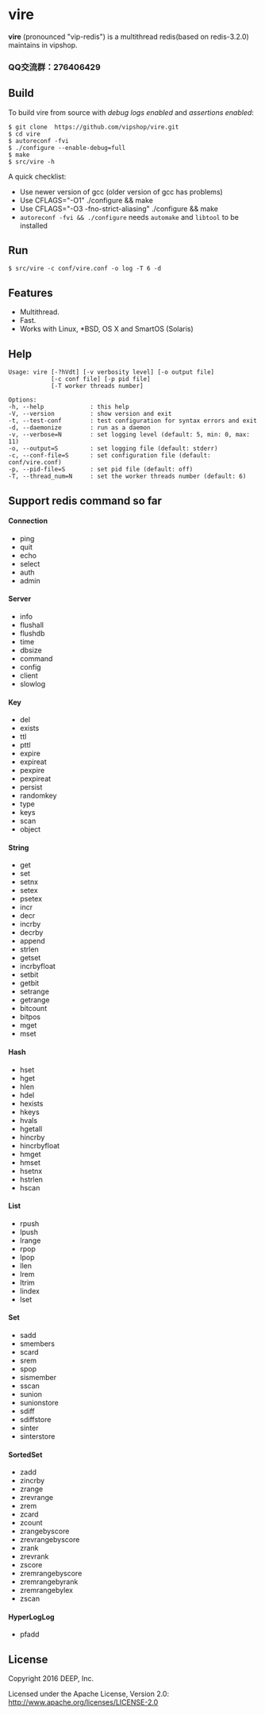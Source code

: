 # vire

**vire** (pronounced "vip-redis") is a multithread redis(based on redis-3.2.0) maintains in vipshop.

### QQ交流群：276406429

## Build

To build vire from source with _debug logs enabled_ and _assertions enabled_:

    $ git clone  https://github.com/vipshop/vire.git
    $ cd vire
    $ autoreconf -fvi
    $ ./configure --enable-debug=full
    $ make
    $ src/vire -h

A quick checklist:

+ Use newer version of gcc (older version of gcc has problems)
+ Use CFLAGS="-O1" ./configure && make
+ Use CFLAGS="-O3 -fno-strict-aliasing" ./configure && make
+ `autoreconf -fvi && ./configure` needs `automake` and `libtool` to be installed

## Run

    $ src/vire -c conf/vire.conf -o log -T 6 -d

## Features

+ Multithread.
+ Fast.
+ Works with Linux, *BSD, OS X and SmartOS (Solaris)

## Help

    Usage: vire [-?hVdt] [-v verbosity level] [-o output file]
                [-c conf file] [-p pid file]
                [-T worker threads number]
    
    Options:
    -h, --help             : this help
    -V, --version          : show version and exit
    -t, --test-conf        : test configuration for syntax errors and exit
    -d, --daemonize        : run as a daemon
    -v, --verbose=N        : set logging level (default: 5, min: 0, max: 11)
    -o, --output=S         : set logging file (default: stderr)
    -c, --conf-file=S      : set configuration file (default: conf/vire.conf)
    -p, --pid-file=S       : set pid file (default: off)
    -T, --thread_num=N     : set the worker threads number (default: 6)

## Support redis command so far

#### Connection

+ ping
+ quit
+ echo
+ select
+ auth
+ admin

#### Server

+ info
+ flushall
+ flushdb
+ time
+ dbsize
+ command
+ config
+ client
+ slowlog

#### Key

+ del
+ exists
+ ttl
+ pttl
+ expire
+ expireat
+ pexpire
+ pexpireat
+ persist
+ randomkey
+ type
+ keys
+ scan
+ object

#### String

+ get
+ set
+ setnx
+ setex
+ psetex
+ incr
+ decr
+ incrby
+ decrby
+ append
+ strlen
+ getset
+ incrbyfloat
+ setbit
+ getbit
+ setrange
+ getrange
+ bitcount
+ bitpos
+ mget
+ mset

#### Hash

+ hset
+ hget
+ hlen
+ hdel
+ hexists
+ hkeys
+ hvals
+ hgetall
+ hincrby
+ hincrbyfloat
+ hmget
+ hmset
+ hsetnx
+ hstrlen
+ hscan

#### List

+ rpush
+ lpush
+ lrange
+ rpop
+ lpop
+ llen
+ lrem
+ ltrim
+ lindex
+ lset

#### Set

+ sadd
+ smembers
+ scard
+ srem
+ spop
+ sismember
+ sscan
+ sunion
+ sunionstore
+ sdiff
+ sdiffstore
+ sinter
+ sinterstore

#### SortedSet

+ zadd
+ zincrby
+ zrange
+ zrevrange
+ zrem
+ zcard
+ zcount
+ zrangebyscore
+ zrevrangebyscore
+ zrank
+ zrevrank
+ zscore
+ zremrangebyscore
+ zremrangebyrank
+ zremrangebylex
+ zscan

#### HyperLogLog

+ pfadd

## License

Copyright 2016 DEEP, Inc.

Licensed under the Apache License, Version 2.0: http://www.apache.org/licenses/LICENSE-2.0
